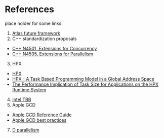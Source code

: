 # References

place holder for some links:

1. [Atlas future framework](https://indico.cern.ch/event/399816/attachments/800679/1097304/ffreq-report-draft.pdf)
2. C++ standardization proposals
  + [C++ N4501, Extensions for Concurrency](http://open-std.org/JTC1/SC22/WG21/docs/papers/2015/n4501.html)
  + [C++ N4505, Extensions for Parallelism](http://open-std.org/JTC1/SC22/WG21/docs/papers/2015/n4505.pdf)
3. HPX
  + [HPX](http://stellar.cct.lsu.edu/projects/hpx/)
  + [HPX - A Task Based Programming Model in a Global Address Space](http://stellar.cct.lsu.edu/pubs/pgas14.pdf)
  + [The Performance Implication of Task Size for Applications on the HPX Runtime System](http://stellar.cct.lsu.edu/pubs/hpcmaspa2015.pdf)
4. [Intel TBB](https://www.threadingbuildingblocks.org)
5. Apple GCD
  + [Apple GCD Reference Guide](https://developer.apple.com/library/mac/documentation/Performance/Reference/GCD_libdispatch_Ref/index.html)
  + [Apple GCD best practices](http://amattn.com/p/grand_central_dispatch_gcd_summary_syntax_best_practices.html)
7. [D parallelism](http://dlang.org/phobos/std_parallelism.html)
